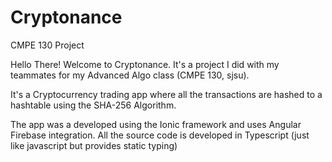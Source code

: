# Cryptonance
CMPE 130 Project

Hello There! Welcome to Cryptonance. It's a project I did with my teammates for my Advanced Algo class (CMPE 130, sjsu).

It's a Cryptocurrency trading app where all the transactions are hashed to a hashtable using the SHA-256 Algorithm.

The app was a developed using the Ionic framework and uses Angular Firebase integration. All the source code is developed in Typescript (just like javascript but provides static typing)
